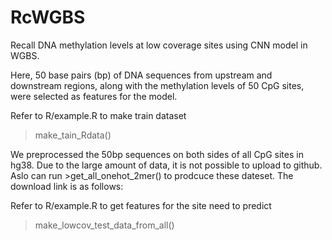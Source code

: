 # RcWGBS
Recall DNA methylation levels at low coverage sites using CNN model in WGBS. 

Here, 50 base pairs (bp) of DNA sequences from upstream and downstream regions, along with the methylation levels of 50 CpG sites, were selected as features for the model.

Refer to R/example.R to make train dataset
>make_tain_Rdata()

We preprocessed the 50bp sequences on both sides of all CpG sites in hg38. Due to the large amount of data, it is not possible to upload to github. Aslo can run >get_all_onehot_2mer() to prodcuce these dateset. The download link is as follows:

Refer to R/example.R to get features for the site need to predict
>make_lowcov_test_data_from_all()
